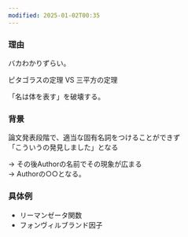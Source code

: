 ```yaml
---
modified: 2025-01-02T00:35
---
```

  

### 理由

バカわかりずらい。

ピタゴラスの定理 VS 三平方の定理

「名は体を表す」を破壊する。

  

### 背景

論文発表段階で、適当な固有名詞をつけることができず  
「こういうの発見しました」となる  

→ その後Authorの名前でその現象が広まる  
→ Authorの○○となる。  

  

### 具体例

- リーマンゼータ関数
- フォンヴィルブランド因子